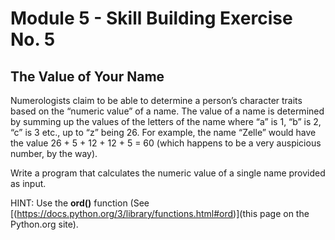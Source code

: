 # Module 5 - Skill Building Exercise No. 5

## The Value of Your Name

Numerologists claim to be able to determine a person’s character traits based on the “numeric value” of a name. The value of a name is determined by summing up the values of the letters of the name where “a” is 1, “b” is 2, “c” is 3 etc., up to “z” being 26. For example, the name “Zelle” would have the value 26 + 5 + 12 + 12 + 5 = 60 (which happens to be a very auspicious number, by the way).

Write a program that calculates the numeric value of a single name provided as input.

HINT: Use the **ord()** function (See [(https://docs.python.org/3/library/functions.html#ord)](this page on the Python.org site).